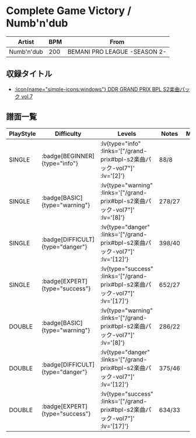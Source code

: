 # Complete Game Victory / Numb'n'dub

|Artist|BPM|From|
|------|---|----|
|Numb'n'dub|200|BEMANI PRO LEAGUE -SEASON 2-|

## 収録タイトル

- [ :icon{name="simple-icons:windows"} DDR GRAND PRIX BPL S2楽曲パック vol.7](/grand-prix#bpl-s2楽曲パック-vol7)

## 譜面一覧

|PlayStyle|Difficulty|Levels|Notes|Movie|
|---------|----------|------|-----|-----|
|SINGLE| :badge[BEGINNER]{type="info"} | :lv{type="info" :links='["/grand-prix#bpl-s2楽曲パック-vol7"]' :lv='[2]'} |88/8||
|SINGLE| :badge[BASIC]{type="warning"} | :lv{type="warning" :links='["/grand-prix#bpl-s2楽曲パック-vol7"]' :lv='[8]'} |278/27||
|SINGLE| :badge[DIFFICULT]{type="danger"} | :lv{type="danger" :links='["/grand-prix#bpl-s2楽曲パック-vol7"]' :lv='[12]'} |398/40||
|SINGLE| :badge[EXPERT]{type="success"} | :lv{type="success" :links='["/grand-prix#bpl-s2楽曲パック-vol7"]' :lv='[17]'} |652/27||
|DOUBLE| :badge[BASIC]{type="warning"} | :lv{type="warning" :links='["/grand-prix#bpl-s2楽曲パック-vol7"]' :lv='[8]'} |286/22||
|DOUBLE| :badge[DIFFICULT]{type="danger"} | :lv{type="danger" :links='["/grand-prix#bpl-s2楽曲パック-vol7"]' :lv='[12]'} |375/46||
|DOUBLE| :badge[EXPERT]{type="success"} | :lv{type="success" :links='["/grand-prix#bpl-s2楽曲パック-vol7"]' :lv='[17]'} |634/33||
